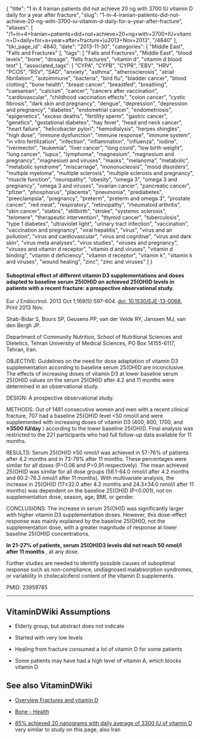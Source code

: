 {
    "title": "1 in 4 Iranian patients did not achieve 20 ng with 3700 IU vitamin D daily for a year after fracture",
    "slug": "1-in-4-iranian-patients-did-not-achieve-20-ng-with-3700-iu-vitamin-d-daily-for-a-year-after-fracture",
    "aliases": [
        "/1+in+4+Iranian+patients+did+not+achieve+20+ng+with+3700+IU+vitamin+D+daily+for+a+year+after+fracture+\u2013+Nov+2013",
        "/4840"
    ],
    "tiki_page_id": 4840,
    "date": "2013-11-30",
    "categories": [
        "Middle East",
        "Falls and Fractures"
    ],
    "tags": [
        "Falls and Fractures",
        "Middle East",
        "blood levels",
        "bone",
        "dosage",
        "falls fractures",
        "vitamin d",
        "vitamin d blood test"
    ],
    "associated_tags": [
        "CYPA",
        "CYPB",
        "CYPR",
        "EBV",
        "HRV",
        "PCOS",
        "RSV",
        "SAD",
        "anxiety",
        "asthma",
        "atherosclerosis",
        "atrial fibrillation",
        "autoimmune",
        "bacteria",
        "bird flu",
        "bladder cancer",
        "blood clotting",
        "bone health",
        "breast cancer",
        "breastfed",
        "breathing",
        "caesarean",
        "calcium",
        "cancer",
        "cancers after vaccination",
        "cardiovascular",
        "childhood vaccination effects",
        "colon cancer",
        "cystic fibrosis",
        "dark skin and pregnancy",
        "dengue",
        "depression",
        "depression and pregnancy",
        "diabetes",
        "endometrial cancer",
        "endometriosis",
        "epigenetics",
        "excess deaths",
        "fertility sperm",
        "gastric cancer",
        "genetics",
        "gestational diabetes",
        "hay fever",
        "head and neck cancer",
        "heart failure",
        "helicobacter pylori",
        "hemodialysis",
        "herpes shingles",
        "high dose",
        "immune dysfunction",
        "immune response",
        "immune system",
        "in vitro fertilization",
        "infection",
        "inflammation",
        "influenza",
        "iodine",
        "ivermectin",
        "leukemia",
        "liver cancer",
        "long covid",
        "low birth weight",
        "lung cancer",
        "lupus",
        "lymphoma",
        "magnesium",
        "magnesium and pregnancy",
        "magnesium and viruses",
        "masks",
        "melanoma",
        "metabolic",
        "metabolic syndrome",
        "miscarriage",
        "mononucleosis",
        "mood disorders",
        "multiple myeloma",
        "multiple sclerosis",
        "multiple sclerosis and pregnancy",
        "muscle function",
        "neuropathy",
        "obesity",
        "omega 3",
        "omega 3 and pregnancy",
        "omega 3 and viruses",
        "ovarian cancer",
        "pancreatic cancer",
        "pfizer",
        "phosphorus",
        "placenta",
        "pneumonia",
        "prediabetes",
        "preeclampsia",
        "pregnancy",
        "preterm",
        "preterm and omega 3",
        "prostate cancer",
        "red meat",
        "respiratory",
        "retinopathy",
        "rheumatoid arthritis",
        "skin cancer",
        "statins",
        "stillbirth",
        "stroke",
        "systemic sclerosis",
        "telomere",
        "therapeutic intervention",
        "thyroid cancer",
        "tuberculosis",
        "type 1 diabetes",
        "ultraviolet light",
        "urinary tract infection",
        "vaccination",
        "vaccination and pregnancy",
        "viral hepatitis",
        "virus",
        "virus and air pollution",
        "virus and cardiovascular",
        "virus and cognitive",
        "virus and dark skin",
        "virus meta analyses",
        "virus studies",
        "viruses and pregnancy",
        "viruses and vitamin d receptor",
        "vitamin d and viruses",
        "vitamin d binding",
        "vitamin d deficiency",
        "vitamin d receptor",
        "vitamin k",
        "vitamin k and viruses",
        "wound healing",
        "zinc",
        "zinc and viruses"
    ]
}


#### Suboptimal effect of different vitamin D3 supplementations and doses adapted to baseline serum 25(OH)D on achieved 25(OH)D levels in patients with a recent fracture: a prospective observational study.

Eur J Endocrinol. 2013 Oct 1;169(5):597-604. [doi: 10.1530/EJE-13-0068.](https://doi.org/10.1530/EJE-13-0068.) Print 2013 Nov.

Shab-Bidar S, Bours SP, Geusens PP, van der Velde RY, Janssen MJ, van den Bergh JP.

Department of Community Nutrition, School of Nutritional Sciences and Dietetics, Tehran University of Medical Sciences, PO Box 14155-6117, Tehran, Iran.

OBJECTIVE: Guidelines on the need for dose adaptation of vitamin D3 supplementation according to baseline serum 25(OH)D are inconclusive. The effects of increasing doses of vitamin D3 at lower baseline serum 25(OH)D values on the serum 25(OH)D after 4.2 and 11 months were determined in an observational study.

DESIGN: A prospective observational study.

METHODS: Out of 1481 consecutive women and men with a recent clinical fracture, 707 had a baseline 25(OH)D level <50 nmol/l and were supplemented with increasing doses of vitamin D3 (400, 800, 1700, and  **≥3500 IU/day** ) according to the lower baseline 25(OH)D. Final analysis was restricted to the 221 participants who had full follow-up data available for 11 months.

RESULTS: Serum 25(OH)D ≥50 nmol/l was achieved in 57-76% of patients after 4.2 months and in 73-79% after 11 months. These percentages were similar for all doses (P=0.06 and P=0.91 respectively). The mean achieved 25(OH)D was similar for all dose groups (56.1-64.0 nmol/l after 4.2 months and 60.2-76.3 nmol/l after 11 months). With multivariate analysis, the increase in 25(OH)D (17±32.0 after 4.2 months and 24.3±34.0 nmol/l after 11 months) was dependent on the baseline 25(OH)D (P<0.001), not on supplementation dose, season, age, BMI, or gender.

CONCLUSIONS: The increase in serum 25(OH)D was significantly larger with higher vitamin D3 supplementation doses. However, this dose-effect response was mainly explained by the baseline 25(OH)D, not the supplementation dose, with a greater magnitude of response at lower baseline 25(OH)D concentrations. 

 **In 21-27% of patients, serum 25(OH)D3 levels did not reach 50 nmol/l after 11 months** , at any dose. 

Further studies are needed to identify possible causes of suboptimal response such as non-compliance, undiagnosed malabsorption syndromes, or variability in cholecalciferol content of the vitamin D supplements.

PMID:     23959785

---

## VitaminDWiki Assumptions

* Elderly group, but abstract does not indicate

* Started with very low levels

* Healing from fracture consumed a lot of vitamin D for some patients

* Some patients may have had a high level of vitamin A, which blocks vitamin D

## See also VitaminDWiki

* [Overview Fractures and vitamin D](/tags/overview-fractures-and-vitamin-d.html)

* [Bone - Health](/posts/bone-health)

* [85% achieved 20 nanograms with daily average of 3300 IU of vitamin D](/tags/85-achieved-20-nanograms-with-daily-average-of-3300-iu-of-vitamin-d.html)  very similar to study on this page, also Iran